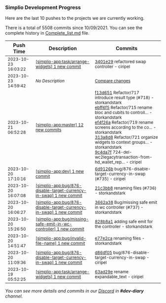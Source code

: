 
### Simplio Development Progress

Here are the last 10 pushes to the projects we are currently working.

There is a total of 5508 commits since 10/09/2021. You can see the complete history in
 [Complete_list.md](Complete_list.md) file.

| Push Time | Description | Commits |
| --- | --- | --- |
| <sub>2023-10-23 16:03:22</sub> | <sub>[[simplio-app:task/arrange-widgets] 1 new commit](https://github.com/SimplioOfficial/simplio-app/commit/3401e29fa45f6f9ad5a939ef20c21aba1517cf3c)</sub> | <sub>[3401e29](https://github.com/SimplioOfficial/simplio-app/commit/3401e29fa45f6f9ad5a939ef20c21aba1517cf3c) refactored swap controller - ciripel</sub> |
| <sub>2023-10-23 14:59:42</sub> | <sub>_No Description_</sub> | <sub>[Compare changes](https://github.com/SimplioOfficial/simplio-app/compare/63ad29e612dd...3351bb2bff52)</sub> |
| <sub>2023-10-21 06:52:28</sub> | <sub>[[simplio-app:master] 12 new commits](https://github.com/SimplioOfficial/simplio-app/compare/9b077d8cc7ba...d40853f8680a)</sub> | <sub>[f13d651](https://github.com/SimplioOfficial/simplio-app/commit/f13d651bb8899dc8cda97564d94a7244ae1d958e) Refactor/717 introduce result type (#718) - storkandstark<br>[ebff6f5](https://github.com/SimplioOfficial/simplio-app/commit/ebff6f573ae2d67df9c5d94eef4a965fed88b186) Refactor/715 rename bloc and cubits to controll... - storkandstark<br>[ef4f26a](https://github.com/SimplioOfficial/simplio-app/commit/ef4f26a7064f236fb13ce91df0960f61a3547973) Refactor/719 rename screens according to the co... - storkandstark<br>[313a8d8](https://github.com/SimplioOfficial/simplio-app/commit/313a8d80ea62109b42d411040462a6e9d0337610) Refactor/721 organize widgets to context groups... - storkandstark<br>[9c4da7f](https://github.com/SimplioOfficial/simplio-app/commit/9c4da7f9e383cd3ffc68ae12ac78b2a296910d8f) 724-del-wc2legacytransaction-from-hd_wallet_rep... - ciripel</sub> |
| <sub>2023-10-20 17:10:16</sub> | <sub>[[simplio-app:dev] 1 new commit](https://github.com/SimplioOfficial/simplio-app/commit/6d9126b0c61006ad7ae56e500414171f5e58d90e)</sub> | <sub>[6d9126b](https://github.com/SimplioOfficial/simplio-app/commit/6d9126b0c61006ad7ae56e500414171f5e58d90e) bug/876-disable-target-currency-in-swap (#735) - ciripel</sub> |
| <sub>2023-10-20 16:07:08</sub> | <sub>[[simplio-app:bug/876-disable-target-currency-in-swap] 1 new commit](https://github.com/SimplioOfficial/simplio-app/commit/21c3bb87c4ddfc42c16e9f4164b40f86a11e7c50)</sub> | <sub>[21c3bb8](https://github.com/SimplioOfficial/simplio-app/commit/21c3bb87c4ddfc42c16e9f4164b40f86a11e7c50) renaming files (#736) - storkandstark</sub> |
| <sub>2023-10-20 16:06:27</sub> | <sub>[[simplio-app:bug/876-disable-target-currency-in-swap] 1 new commit](https://github.com/SimplioOfficial/simplio-app/commit/3662a38aad1a6c9b3d0635a2c6e1bc8da88f63c3)</sub> | <sub>[3662a38](https://github.com/SimplioOfficial/simplio-app/commit/3662a38aad1a6c9b3d0635a2c6e1bc8da88f63c3) Bug/missing safe emit in wc controller (#737) - storkandstark</sub> |
| <sub>2023-10-20 15:26:50</sub> | <sub>[[simplio-app:bug/missing-safe-emit-in-wc-controller] 1 new commit](https://github.com/SimplioOfficial/simplio-app/commit/828b8a109c305f42df2b5387b69d8f03690021fc)</sub> | <sub>[828b8a1](https://github.com/SimplioOfficial/simplio-app/commit/828b8a109c305f42df2b5387b69d8f03690021fc) adding safe emit for the controller - storkandstark</sub> |
| <sub>2023-10-20 14:51:47</sub> | <sub>[[simplio-app:bug/invalid-file-name] 1 new commit](https://github.com/SimplioOfficial/simplio-app/commit/e77e2ca47636e07f19fe6406a0bf4442dfde3726)</sub> | <sub>[e77e2ca](https://github.com/SimplioOfficial/simplio-app/commit/e77e2ca47636e07f19fe6406a0bf4442dfde3726) renaming files - storkandstark</sub> |
| <sub>2023-10-20 11:09:36</sub> | <sub>[[simplio-app:bug/876-disable-target-currency-in-swap] 1 new commit](https://github.com/SimplioOfficial/simplio-app/commit/d86df051d83f6ff06d375c189babc5df40033c8f)</sub> | <sub>[d86df05](https://github.com/SimplioOfficial/simplio-app/commit/d86df051d83f6ff06d375c189babc5df40033c8f) bug/876-disable-target-currency-in-swap - ciripel</sub> |
| <sub>2023-10-19 05:52:25</sub> | <sub>[[simplio-app:task/arrange-widgets] 1 new commit](https://github.com/SimplioOfficial/simplio-app/commit/63ad29e612dd4f736393edd15f8b9dc79d6963d6)</sub> | <sub>[63ad29e](https://github.com/SimplioOfficial/simplio-app/commit/63ad29e612dd4f736393edd15f8b9dc79d6963d6) rename expandable_text - ciripel</sub> |

_You can see more details and commits in our [Discord](https://discord.gg/aKhjuwZmdP) in **#dev-diary** channel._

